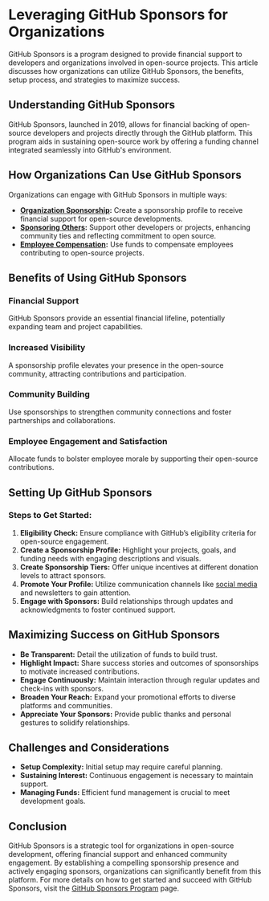 # Leveraging GitHub Sponsors for Organizations

GitHub Sponsors is a program designed to provide financial support to developers and organizations involved in open-source projects. This article discusses how organizations can utilize GitHub Sponsors, the benefits, setup process, and strategies to maximize success.

## Understanding GitHub Sponsors

GitHub Sponsors, launched in 2019, allows for financial backing of open-source developers and projects directly through the GitHub platform. This program aids in sustaining open-source work by offering a funding channel integrated seamlessly into GitHub's environment.

## How Organizations Can Use GitHub Sponsors

Organizations can engage with GitHub Sponsors in multiple ways:

- **[Organization Sponsorship](https://github.com/sponsors/community):** Create a sponsorship profile to receive financial support for open-source developments.
- **[Sponsoring Others](https://github.blog/2019-03-20-introducing-github-sponsors/):** Support other developers or projects, enhancing community ties and reflecting commitment to open source.
- **[Employee Compensation](https://resources.github.com/guide/open-source-guide/):** Use funds to compensate employees contributing to open-source projects.

## Benefits of Using GitHub Sponsors

### Financial Support

GitHub Sponsors provide an essential financial lifeline, potentially expanding team and project capabilities.

### Increased Visibility

A sponsorship profile elevates your presence in the open-source community, attracting contributions and participation.

### Community Building

Use sponsorships to strengthen community connections and foster partnerships and collaborations.

### Employee Engagement and Satisfaction

Allocate funds to bolster employee morale by supporting their open-source contributions.

## Setting Up GitHub Sponsors

### Steps to Get Started:

1. **Eligibility Check:** Ensure compliance with GitHub’s eligibility criteria for open-source engagement.
2. **Create a Sponsorship Profile:** Highlight your projects, goals, and funding needs with engaging descriptions and visuals.
3. **Create Sponsorship Tiers:** Offer unique incentives at different donation levels to attract sponsors.
4. **Promote Your Profile:** Utilize communication channels like [social media](https://twitter.com/github) and newsletters to gain attention.
5. **Engage with Sponsors:** Build relationships through updates and acknowledgments to foster continued support.

## Maximizing Success on GitHub Sponsors

- **Be Transparent:** Detail the utilization of funds to build trust.
- **Highlight Impact:** Share success stories and outcomes of sponsorships to motivate increased contributions.
- **Engage Continuously:** Maintain interaction through regular updates and check-ins with sponsors.
- **Broaden Your Reach:** Expand your promotional efforts to diverse platforms and communities.
- **Appreciate Your Sponsors:** Provide public thanks and personal gestures to solidify relationships.

## Challenges and Considerations

- **Setup Complexity:** Initial setup may require careful planning.
- **Sustaining Interest:** Continuous engagement is necessary to maintain support.
- **Managing Funds:** Efficient fund management is crucial to meet development goals.

## Conclusion

GitHub Sponsors is a strategic tool for organizations in open-source development, offering financial support and enhanced community engagement. By establishing a compelling sponsorship presence and actively engaging sponsors, organizations can significantly benefit from this platform. For more details on how to get started and succeed with GitHub Sponsors, visit the [GitHub Sponsors Program](https://github.com/sponsors) page.